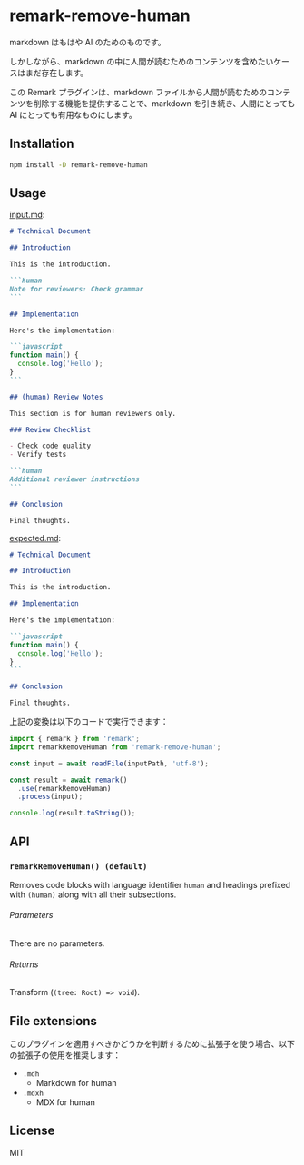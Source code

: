 # remark-remove-human

markdown はもはや AI のためのものです。

しかしながら、markdown の中に人間が読むためのコンテンツを含めたいケースはまだ存在します。

この Remark プラグインは、markdown ファイルから人間が読むためのコンテンツを削除する機能を提供することで、markdown を引き続き、人間にとっても AI にとっても有用なものにします。

## Installation

```bash
npm install -D remark-remove-human
```

## Usage

[input.md](test/fixtures/combined-functionality/input.md):

````markdown file=test/fixtures/combined-functionality/input.md
# Technical Document

## Introduction

This is the introduction.

```human
Note for reviewers: Check grammar
```

## Implementation

Here's the implementation:

```javascript
function main() {
  console.log('Hello');
}
```

## (human) Review Notes

This section is for human reviewers only.

### Review Checklist

- Check code quality
- Verify tests

```human
Additional reviewer instructions
```

## Conclusion

Final thoughts.
````

[expected.md](test/fixtures/combined-functionality/expected.md):

````markdown file=test/fixtures/combined-functionality/expected.md
# Technical Document

## Introduction

This is the introduction.

## Implementation

Here's the implementation:

```javascript
function main() {
  console.log('Hello');
}
```

## Conclusion

Final thoughts.
````

上記の変換は以下のコードで実行できます：

```javascript
import { remark } from 'remark';
import remarkRemoveHuman from 'remark-remove-human';

const input = await readFile(inputPath, 'utf-8');

const result = await remark()
  .use(remarkRemoveHuman)
  .process(input);

console.log(result.toString());
```

## API

### `remarkRemoveHuman() (default)`

Removes code blocks with language identifier `human` and headings
prefixed with `(human)` along with all their subsections.

###### Parameters

There are no parameters.

###### Returns

Transform (`(tree: Root) => void`).

## File extensions

このプラグインを適用すべきかどうかを判断するために拡張子を使う場合、以下の拡張子の使用を推奨します：

- `.mdh`
  - Markdown for human
- `.mdxh`
  - MDX for human

## License

MIT